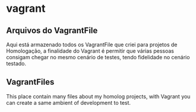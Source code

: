 # vagrant
Arquivos do VagrantFile
-
Aqui está armazenado todos os VagrantFile que criei para projetos de Homologação,
a finalidade do Vagrant é permitir que várias pessoas consigam chegar no mesmo cenário de testes,
tendo fidelidade no cenário testado.


VagrantFiles
-
This place contain many files about my homolog projects,
with Vagrant you can create a same ambient of development to test.
